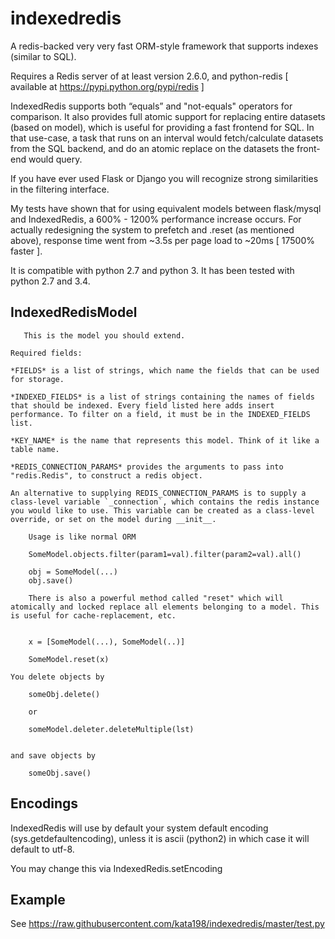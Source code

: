 indexedredis
============

A redis-backed very very fast ORM-style framework that supports indexes (similar to SQL).

Requires a Redis server of at least version 2.6.0, and python-redis [ available at https://pypi.python.org/pypi/redis ]

IndexedRedis supports both “equals” and "not-equals" operators for comparison. It also provides full atomic support for replacing entire datasets (based on model), which is useful for providing a fast frontend for SQL. In that use-case, a task that runs on an interval would fetch/calculate datasets from the SQL backend, and do an atomic replace on the datasets the front-end would query.

If you have ever used Flask or Django you will recognize strong similarities in the filtering interface. 

My tests have shown that for using equivalent models between flask/mysql and IndexedRedis, a 600% - 1200% performance increase occurs. For actually redesigning the system to prefetch and .reset (as mentioned above), response time went from ~3.5s per page load to ~20ms [ 17500% faster ].

It is compatible with python 2.7 and python 3. It has been tested with python 2.7 and 3.4.


IndexedRedisModel
-----------------

	   This is the model you should extend.

	Required fields:

	*FIELDS* is a list of strings, which name the fields that can be used for storage.

	*INDEXED_FIELDS* is a list of strings containing the names of fields that should be indexed. Every field listed here adds insert performance. To filter on a field, it must be in the INDEXED_FIELDS list.

	*KEY_NAME* is the name that represents this model. Think of it like a table name.

	*REDIS_CONNECTION_PARAMS* provides the arguments to pass into "redis.Redis", to construct a redis object.

	An alternative to supplying REDIS_CONNECTION_PARAMS is to supply a class-level variable `_connection`, which contains the redis instance you would like to use. This variable can be created as a class-level override, or set on the model during __init__. 

		Usage is like normal ORM

		SomeModel.objects.filter(param1=val).filter(param2=val).all()

		obj = SomeModel(...)
		obj.save()

		There is also a powerful method called "reset" which will atomically and locked replace all elements belonging to a model. This is useful for cache-replacement, etc.


		x = [SomeModel(...), SomeModel(..)]

		SomeModel.reset(x)

	You delete objects by

		someObj.delete()

        or
    
        someModel.deleter.deleteMultiple(lst)


	and save objects by

		someObj.save()

Encodings
---------

IndexedRedis will use by default your system default encoding (sys.getdefaultencoding), unless it is ascii (python2) in which case it will default to utf-8.

You may change this via IndexedRedis.setEncoding
		
Example
-------

See https://raw.githubusercontent.com/kata198/indexedredis/master/test.py
